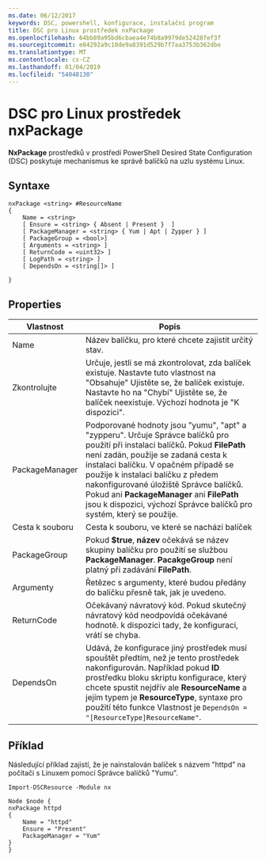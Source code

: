 ```yaml
---
ms.date: 06/12/2017
keywords: DSC, powershell, konfigurace, instalační program
title: DSC pro Linux prostředek nxPackage
ms.openlocfilehash: 64bb89a95bd6cbaea4e74b8a9979de52428fef3f
ms.sourcegitcommit: e04292a9c10de9a8391d529b7f7aa3753b362dbe
ms.translationtype: MT
ms.contentlocale: cs-CZ
ms.lasthandoff: 01/04/2019
ms.locfileid: "54048130"
---
```

# <a name="dsc-for-linux-nxpackage-resource"></a>DSC pro Linux prostředek nxPackage

**NxPackage** prostředků v prostředí PowerShell Desired State Configuration (DSC) poskytuje mechanismus ke správě balíčků na uzlu systému Linux.

## <a name="syntax"></a>Syntaxe

```
nxPackage <string> #ResourceName
{
    Name = <string>
    [ Ensure = <string> { Absent | Present }  ]
    [ PackageManager = <string> { Yum | Apt | Zypper } ]
    [ PackageGroup = <bool>]
    [ Arguments = <string> ]
    [ ReturnCode = <uint32> ]
    [ LogPath = <string> ]
    [ DependsOn = <string[]> ]

}
```

## <a name="properties"></a>Properties

|  Vlastnost |  Popis |
|---|---|
| Name| Název balíčku, pro které chcete zajistit určitý stav.|
| Zkontrolujte| Určuje, jestli se má zkontrolovat, zda balíček existuje. Nastavte tuto vlastnost na "Obsahuje" Ujistěte se, že balíček existuje. Nastavte ho na "Chybí" Ujistěte se, že balíček neexistuje. Výchozí hodnota je "K dispozici".|
| PackageManager| Podporované hodnoty jsou "yumu", "apt" a "zypperu". Určuje Správce balíčků pro použití při instalaci balíčků. Pokud **FilePath** není zadán, použije se zadaná cesta k instalaci balíčku. V opačném případě se použije k instalaci balíčku z předem nakonfigurované úložiště Správce balíčků. Pokud ani **PackageManager** ani **FilePath** jsou k dispozici, výchozí Správce balíčků pro systém, který se použije.|
| Cesta k souboru| Cesta k souboru, ve které se nachází balíček|
| PackageGroup| Pokud **$true**, **název** očekává se název skupiny balíčku pro použití se službou **PackageManager**. **PacakgeGroup** není platný při zadávání **FilePath**.|
| Argumenty| Řetězec s argumenty, které budou předány do balíčku přesně tak, jak je uvedeno.|
| ReturnCode| Očekávaný návratový kód. Pokud skutečný návratový kód neodpovídá očekávané hodnotě. k dispozici tady, že konfiguraci, vrátí se chyba.|
| DependsOn | Udává, že konfigurace jiný prostředek musí spouštět předtím, než je tento prostředek nakonfigurován. Například pokud **ID** prostředku bloku skriptu konfigurace, který chcete spustit nejdřív ale **ResourceName** a jejím typem je **ResourceType**, syntaxe pro použití této funkce Vlastnost je `DependsOn = "[ResourceType]ResourceName"`.|

## <a name="example"></a>Příklad

Následující příklad zajistí, že je nainstalován balíček s názvem "httpd" na počítači s Linuxem pomocí Správce balíčků "Yumu".

```
Import-DSCResource -Module nx

Node $node {
nxPackage httpd
{
    Name = "httpd"
    Ensure = "Present"
    PackageManager = "Yum"
}
}
```